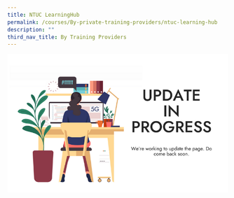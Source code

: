 ```yaml
---
title: NTUC LearningHub
permalink: /courses/By-private-training-providers/ntuc-learning-hub
description: ""
third_nav_title: By Training Providers
---
```



![To be updated soon](/images/banners-and-logos/Webpage%20Update-S.png)